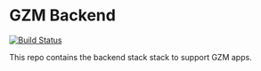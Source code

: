 # GZM Backend
[![Build Status](https://travis-ci.org/gzm-stack/backend.svg?branch=master)](https://travis-ci.org/gzm-stack/backend)

This repo contains the backend stack stack to support GZM apps.

